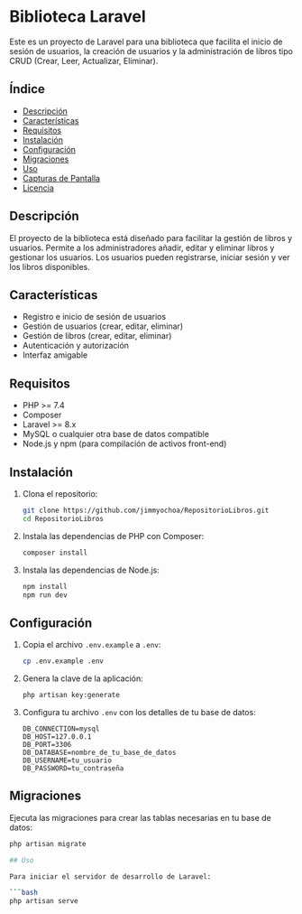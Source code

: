 # Biblioteca Laravel

Este es un proyecto de Laravel para una biblioteca que facilita el inicio de sesión de usuarios, la creación de usuarios y la administración de libros tipo CRUD (Crear, Leer, Actualizar, Eliminar).

## Índice

- [Descripción](#descripción)
- [Características](#características)
- [Requisitos](#requisitos)
- [Instalación](#instalación)
- [Configuración](#configuración)
- [Migraciones](#migraciones)
- [Uso](#Uso)
- [Capturas de Pantalla](#capturas-de-pantalla)
- [Licencia](#licencia)

## Descripción

El proyecto de la biblioteca está diseñado para facilitar la gestión de libros y usuarios. Permite a los administradores añadir, editar y eliminar libros y gestionar los usuarios. Los usuarios pueden registrarse, iniciar sesión y ver los libros disponibles.

## Características

- Registro e inicio de sesión de usuarios
- Gestión de usuarios (crear, editar, eliminar)
- Gestión de libros (crear, editar, eliminar)
- Autenticación y autorización
- Interfaz amigable

## Requisitos

- PHP >= 7.4
- Composer
- Laravel >= 8.x
- MySQL o cualquier otra base de datos compatible
- Node.js y npm (para compilación de activos front-end)

## Instalación

1. Clona el repositorio:

    ```bash
    git clone https://github.com/jimmyochoa/RepositorioLibros.git
    cd RepositorioLibros
    ```

2. Instala las dependencias de PHP con Composer:

    ```bash
    composer install
    ```

3. Instala las dependencias de Node.js:

    ```bash
    npm install
    npm run dev
    ```

## Configuración

1. Copia el archivo `.env.example` a `.env`:

    ```bash
    cp .env.example .env
    ```

2. Genera la clave de la aplicación:

    ```bash
    php artisan key:generate
    ```

3. Configura tu archivo `.env` con los detalles de tu base de datos:

    ```env
    DB_CONNECTION=mysql
    DB_HOST=127.0.0.1
    DB_PORT=3306
    DB_DATABASE=nombre_de_tu_base_de_datos
    DB_USERNAME=tu_usuario
    DB_PASSWORD=tu_contraseña
    ```

## Migraciones

Ejecuta las migraciones para crear las tablas necesarias en tu base de datos:

```bash
php artisan migrate

## Uso

Para iniciar el servidor de desarrollo de Laravel:

```bash
php artisan serve
